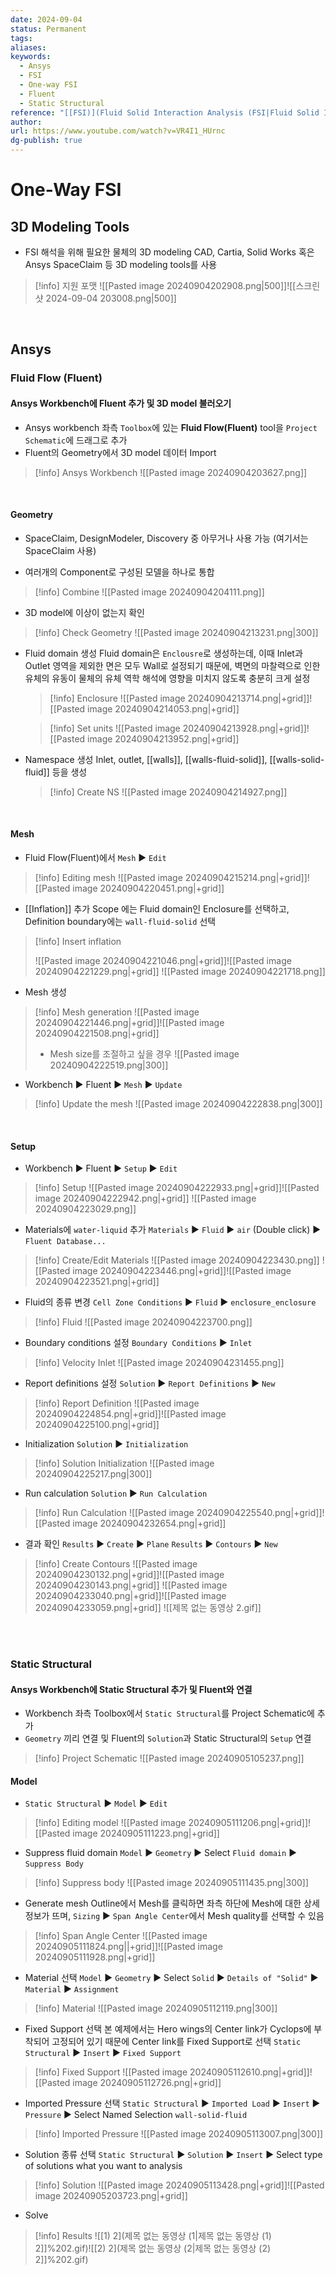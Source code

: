 ```yaml
---
date: 2024-09-04
status: Permanent
tags: 
aliases: 
keywords:
  - Ansys
  - FSI
  - One-way FSI
  - Fluent
  - Static Structural
reference: "[[FSI)](Fluid Solid Interaction Analysis (FSI|Fluid Solid Interaction Analysis (FSI)]].md)"
author: 
url: https://www.youtube.com/watch?v=VR4I1_HUrnc
dg-publish: true
---
```

# One-Way FSI
## 3D Modeling Tools
- FSI 해석을 위해 필요한 물체의 3D modeling
  CAD, Cartia, Solid Works 혹은 Ansys SpaceClaim 등 3D modeling tools를 사용
>[!info] 지원 포맷
>![[Pasted image 20240904202908.png|500]]![[스크린샷 2024-09-04 203008.png|500]]

<br>

## Ansys
### Fluid Flow (Fluent)
#### Ansys Workbench에 Fluent 추가 및 3D model 불러오기
- Ansys workbench 좌측 `Toolbox`에 있는 **Fluid Flow(Fluent)** tool을 `Project Schematic`에 드래그로 추가
- Fluent의 Geometry에서 3D model 데이터 Import
>[!info] Ansys Workbench
>![[Pasted image 20240904203627.png]]


<br>

#### Geometry
- SpaceClaim, DesignModeler, Discovery 중 아무거나 사용 가능 (여기서는 SpaceClaim 사용)

- 여러개의 Component로 구성된 모델을 하나로 통합
>[!info] Combine
>![[Pasted image 20240904204111.png]]

- 3D model에 이상이 없는지 확인
>[!info] Check Geometry
>![[Pasted image 20240904213231.png|300]]
  
- Fluid domain 생성
  Fluid domain은 `Enclousre`로 생성하는데, 이때 Inlet과 Outlet 영역을 제외한 면은 모두 Wall로 설정되기 때문에, 벽면의 마찰력으로 인한 유체의 유동이 물체의 유체 역학 해석에 영향을 미치지 않도록 충분히 크게 설정 
  >[!info] Enclosure
  >![[Pasted image 20240904213714.png|+grid]]![[Pasted image 20240904214053.png|+grid]]
  
  >[!info] Set units
  >![[Pasted image 20240904213928.png|+grid]]![[Pasted image 20240904213952.png|+grid]]

- Namespace 생성
  Inlet, outlet, [[walls]], [[walls-fluid-solid]], [[walls-solid-fluid]] 등을 생성
  >[!info] Create NS
  >![[Pasted image 20240904214927.png]]

<br>

#### Mesh
- Fluid Flow(Fluent)에서 `Mesh` ▶ `Edit`
>[!info] Editing mesh
>![[Pasted image 20240904215214.png|+grid]]![[Pasted image 20240904220451.png|+grid]]

- [[Inflation]] 추가
  Scope 에는 Fluid domain인 Enclosure를 선택하고, Definition boundary에는 `wall-fluid-solid` 선택
>[!info] Insert inflation
>
>![[Pasted image 20240904221046.png|+grid]]![[Pasted image 20240904221229.png|+grid]]
>![[Pasted image 20240904221718.png]]

- Mesh 생성
>[!info] Mesh generation
>![[Pasted image 20240904221446.png|+grid]]![[Pasted image 20240904221508.png|+grid]]<br>
>
>- Mesh size를 조절하고 싶을 경우
>  ![[Pasted image 20240904222519.png|300]]

- Workbench ▶ Fluent ▶ `Mesh` ▶ `Update`
>[!info] Update the mesh
>![[Pasted image 20240904222838.png|300]]

<br>

#### Setup
- Workbench ▶ Fluent ▶ `Setup` ▶ `Edit`
>[!info] Setup
>![[Pasted image 20240904222933.png|+grid]]![[Pasted image 20240904222942.png|+grid]]
>![[Pasted image 20240904223029.png]]

- Materials에 `water-liquid` 추가
  `Materials` ▶ `Fluid` ▶ `air` (Double click) ▶ `Fluent Database...`
>[!info] Create/Edit Materials
>![[Pasted image 20240904223430.png]]
>![[Pasted image 20240904223446.png|+grid]]![[Pasted image 20240904223521.png|+grid]]

- Fluid의 종류 변경
  `Cell Zone Conditions` ▶ `Fluid` ▶ `enclosure_enclosure`
>[!info] Fluid
>![[Pasted image 20240904223700.png]]

- Boundary conditions 설정
  `Boundary Conditions` ▶ `Inlet`
>[!info] Velocity Inlet
>![[Pasted image 20240904231455.png]]

- Report definitions 설정
  `Solution` ▶ `Report Definitions` ▶ `New`
>[!info] Report Definition
>![[Pasted image 20240904224854.png|+grid]]![[Pasted image 20240904225100.png|+grid]]


- Initialization
  `Solution` ▶ `Initialization`
>[!info] Solution Initialization
>![[Pasted image 20240904225217.png|300]]

- Run calculation
  `Solution` ▶  `Run Calculation`
>[!info] Run Calculation
>![[Pasted image 20240904225540.png|+grid]]![[Pasted image 20240904232654.png|+grid]]

- 결과 확인
  `Results` ▶ `Create` ▶ `Plane`
  `Results` ▶ `Contours` ▶ `New`
>[!info] Create Contours
>![[Pasted image 20240904230132.png|+grid]]![[Pasted image 20240904230143.png|+grid]]
>![[Pasted image 20240904233040.png|+grid]]![[Pasted image 20240904233059.png|+grid]]
>![[제목 없는 동영상 2.gif]]


<br><br>

### Static Structural
#### Ansys Workbench에 Static Structural 추가 및 Fluent와 연결
- Workbench 좌측 Toolbox에서 `Static Structural`를 Project Schematic에 추가
- `Geometry` 끼리 연결 및 Fluent의 `Solution`과 Static Structural의 `Setup` 연결
>[!info] Project Schematic
>![[Pasted image 20240905105237.png]]

#### Model
- `Static Structural` ▶ `Model` ▶ `Edit`
>[!info] Editing model
>![[Pasted image 20240905111206.png|+grid]]![[Pasted image 20240905111223.png|+grid]]

- Suppress fluid domain
  `Model` ▶ `Geometry` ▶ Select `Fluid domain` ▶ `Suppress Body`
>[!info] Suppress body
>![[Pasted image 20240905111435.png|300]]

- Generate mesh
  Outline에서 Mesh를 클릭하면 좌측 하단에 Mesh에 대한 상세 정보가 뜨며, `Sizing` ▶ `Span Angle Center`에서 Mesh quality를 선택할 수 있음
>[!info] Span Angle Center
>![[Pasted image 20240905111824.png||+grid]]![[Pasted image 20240905111928.png|+grid]]

- Material 선택
  `Model` ▶ `Geometry` ▶ Select `Solid` ▶ `Details of "Solid"` ▶ `Material` ▶ `Assignment`
>[!info] Material
>![[Pasted image 20240905112119.png|300]]

- Fixed Support 선택
  본 예제에서는 Hero wings의 Center link가 Cyclops에 부착되어 고정되어 있기 때문에 Center link를 Fixed Support로 선택
  `Static Structural` ▶ `Insert` ▶ `Fixed Support`
>[!info] Fixed Support
>![[Pasted image 20240905112610.png|+grid]]![[Pasted image 20240905112726.png|+grid]]

- Imported Pressure 선택
  `Static Structural` ▶ `Imported Load` ▶ `Insert` ▶ `Pressure` ▶ Select Named Selection `wall-solid-fluid`
>[!info] Imported Pressure
>![[Pasted image 20240905113007.png|300]]

- Solution 종류 선택
  `Static Structural` ▶ `Solution` ▶ `Insert` ▶ Select type of solutions what you want to analysis
>[!info] Solution
>![[Pasted image 20240905113428.png|+grid]]![[Pasted image 20240905203723.png|+grid]]

- Solve
>[!info] Results
>![[1) 2](제목 없는 동영상 (1|제목 없는 동영상 (1) 2]]%202.gif)![[2) 2](제목 없는 동영상 (2|제목 없는 동영상 (2) 2]]%202.gif)


